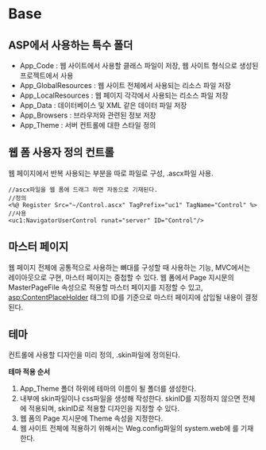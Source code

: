# Base

## ASP에서 사용하는 특수 폴더
- App_Code : 웹 사이트에서 사용할 클래스 파일이 저장, 웹 사이트 형식으로 생성된 프로젝트에서 사용
- App_GlobalResources : 웹 사이트 전체에서 사용되는 리소스 파일 저장
- App_LocalResources : 웹 페이지 각각에서 사용되는 리소스 파일 저장
- App_Data : 데이터베이스 및 XML 같은 데이터 파일 저장
- App_Browsers : 브라우저와 관련된 정보 저장
- App_Theme : 서버 컨트롤에 대한 스타일 정의

## 웹 폼 사용자 정의 컨트롤
웹 페이지에서 반복 사용되는 부분을 따로 파일로 구성, .ascx파일 사용.

```
//ascx파일을 웹 폼에 드래그 하면 자동으로 기재된다.
//정의
<%@ Register Src="~/Control.ascx" TagPrefix="uc1" TagName="Control" %>
//사용
<uc1:NavigatorUserControl runat="server" ID="Control"/>
```

## 마스터 페이지
웹 페이지 전체에 공통적으로 사용하는 뼈대를 구성할 때 사용하는 기능, MVC에서는 레이아웃으로 구현, 마스터 페이지는 중첩할 수 있다. 웹 폼에서 Page 지시문의 MasterPageFile 속성으로 적용할 마스터 페이지를 지정할 수 있고, <asp:ContentPlaceHolder> 태그의 ID를 기준으로 마스터 페이지에 삽입될 내용이 결정된다.

## 테마
컨트롤에 사용할 디자인을 미리 정의, .skin파일에 정의된다.   

**테마 적용 순서**
1. App_Theme 폴더 하위에 테마의 이름이 될 폴더를 생성한다.
2. 내부에 skin파일이나 css파일을 생성해 작성한다. skinID를 지정하지 않으면 전체에 적용되며, skinID로 적용할 디자인을 지정할 수 있다.
3. 웹 폼의 Page 지시문에 Theme 속성을 지정한다.
4. 웹 사이트 전체에 적용하기 위해서는 Weg.config파일의 system.web에 <pages theme="테마명"></pages>를 기재한다.